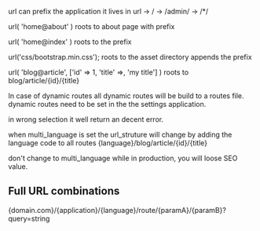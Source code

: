 url can prefix the application it lives in
url
-> /
-> /admin/
-> /*/

url( 'home@about' )
roots to about page with prefix

url( 'home@index' )
roots to the prefix

url('css/bootstrap.min.css');
roots to the asset directory appends the prefix

url( 'blog@article', ['id' => 1, 'title' =>, 'my title'] )
roots to blog/article/{id}/{title}

In case of dynamic routes all dynamic routes will be build to a routes file.
dynamic routes need to be set in the the settings application.

in wrong selection it well return an decent error.

when multi_language is set the url_struture will change by adding the language code to all routes
{language}/blog/article/{id}/{title}

don't change to multi_language while in production, you will loose SEO value.

## Full URL combinations
{domain.com}/{application}/{language}/route/{paramA}/{paramB}?query=string
